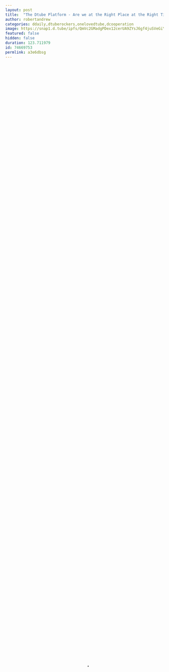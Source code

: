 ```yaml
---
layout: post
title:  "The Dtube Platform - Are we at the Right Place at the Right Time ( I Think so)"
author: robertandrew
categories: ddaily,dtuberockers,onelovedtube,dcooperation
image: https://snap1.d.tube/ipfs/QmVc2GMadgPDex12cerUA9ZYsJ6gf4juSVeGiYkbxbLX7K
featured: false
hidden: false
duration: 123.711979
id: 74669753
permlink: a3e6dbsg
---
```

    
<video poster="https://snap1.d.tube/ipfs/QmVc2GMadgPDex12cerUA9ZYsJ6gf4juSVeGiYkbxbLX7K" autoplay="" id="player_html5_api" class="vjs-tech" style="width: 100%; height: 100%;" tabindex="-1" src="https://video.dtube.top/ipfs/QmXE6tQK4M5LfoFRLVtp9T1qqEgigdfbe7azVhAeqp2Nrd"></video>

At Dtube we have a really good core of excellent Content Creators who really care about the platform. 
I think we are in a position to make a lot of waves here in the next few years.

Your feelings?? 